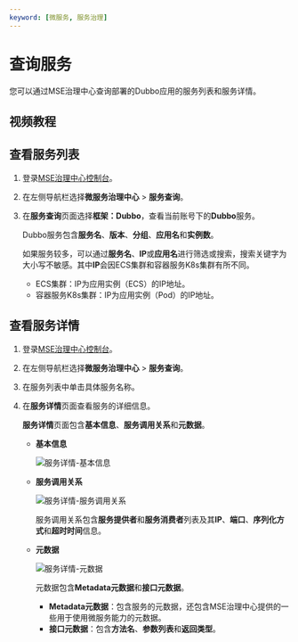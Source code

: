 ```yaml
---
keyword: [微服务, 服务治理]
---
```


# 查询服务

您可以通过MSE治理中心查询部署的Dubbo应用的服务列表和服务详情。

## 视频教程



## 查看服务列表

1.  登录[MSE治理中心控制台](https://mse.console.aliyun.com/?spm=a2c4g.11186623.2.13.f90a6a60WiEx0N#/msc/home)。

2.  在左侧导航栏选择**微服务治理中心** \> **服务查询**。

3.  在**服务查询**页面选择**框架：Dubbo**，查看当前账号下的**Dubbo**服务。

    Dubbo服务包含**服务名**、**版本**、**分组**、**应用名**和**实例数**。

    如果服务较多，可以通过**服务名**、**IP**或**应用名**进行筛选或搜索，搜索关键字为大小写不敏感。其中**IP**会因ECS集群和容器服务K8s集群有所不同。

    -   ECS集群：IP为应用实例（ECS）的IP地址。
    -   容器服务K8s集群：IP为应用实例（Pod）的IP地址。

## 查看服务详情

1.  登录[MSE治理中心控制台](https://mse.console.aliyun.com/?spm=a2c4g.11186623.2.13.f90a6a60WiEx0N#/msc/home)。

2.  在左侧导航栏选择**微服务治理中心** \> **服务查询**。

3.  在服务列表中单击具体服务名称。

4.  在**服务详情**页面查看服务的详细信息。

    **服务详情**页面包含**基本信息**、**服务调用关系**和**元数据**。

    -   **基本信息**

        ![服务详情-基本信息](https://static-aliyun-doc.oss-accelerate.aliyuncs.com/assets/img/zh-CN/8859209951/p75104.png)

    -   **服务调用关系**

        ![服务详情-服务调用关系](https://static-aliyun-doc.oss-accelerate.aliyuncs.com/assets/img/zh-CN/8859209951/p75107.png)

        服务调用关系包含**服务提供者**和**服务消费者**列表及其**IP**、**端口**、**序列化方式**和**超时时间**信息。

    -   **元数据**

        ![服务详情-元数据](https://static-aliyun-doc.oss-accelerate.aliyuncs.com/assets/img/zh-CN/8859209951/p75108.png)

        元数据包含**Metadata元数据**和**接口元数据**。

        -   **Metadata元数据**：包含服务的元数据，还包含MSE治理中心提供的一些用于使用微服务能力的元数据。
        -   **接口元数据**：包含**方法名**、**参数列表**和**返回类型**。

